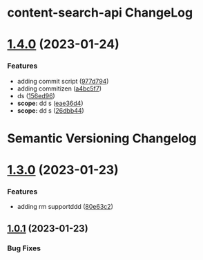 # content-search-api ChangeLog

# [1.4.0](https://github.com/carlosvegaUnivision/test/compare/v1.3.0...v1.4.0) (2023-01-24)


### Features

* adding commit script ([977d794](https://github.com/carlosvegaUnivision/test/commit/977d794bf5f4ad7e8d0948ecb63ed2fb9851f49a))
* adding commitizen ([a4bc5f7](https://github.com/carlosvegaUnivision/test/commit/a4bc5f7ed6ebb0a26ff851bae57e8550d7613bea))
* ds ([156ed96](https://github.com/carlosvegaUnivision/test/commit/156ed9662ab4a9481ff4325edd97b80e43710ab0))
* **scope:** dd s ([eae36d4](https://github.com/carlosvegaUnivision/test/commit/eae36d4f08ebd900c52dc28e54e56943af2ed1e9))
* **scope:** dd s ([26dbb44](https://github.com/carlosvegaUnivision/test/commit/26dbb4426b62bbc45776b78f34df12dbee48039b))

# Semantic Versioning Changelog

# [1.3.0](https://github.com/carlosvegaUnivision/test/compare/v1.2.0...v1.3.0) (2023-01-23)


### Features

* adding rm supportddd ([80e63c2](https://github.com/carlosvegaUnivision/test/commit/80e63c2d9275db856aaa863ecea1883e90174454))

## [1.0.1](https://github.com/carlosvegaUnivision/test/compare/v1.0.0...v1.0.1) (2023-01-23)


### Bug Fixes

